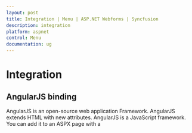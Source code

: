 ```yaml
---
layout: post
title: Integration | Menu | ASP.NET Webforms | Syncfusion
description: integration 
platform: aspnet
control: Menu
documentation: ug
---
```


# Integration 

## AngularJS binding

AngularJS is an open-source web application Framework. AngularJS extends HTML with new attributes. AngularJS is a JavaScript framework. You can add it to an ASPX page with a <script> tag. AngularJS extends HTML attributes with Directives, and binds data to HTML with Expressions. The support is achieved by an integration JS library file. You can know more about the AngularJS support in the following link location.

<http://help.syncfusion.com/js/angularjs>

Sometime you can use menu value for retrieving information from the database by performing related action that is selected in menu. You can achieve this after the selected menu action is performed in the server side.

In the following example, a Menu control for mail application is created. In this, when you click mail Inbox development, the selected development value is sent to the database. Normally a mail database contains different types of mails like HR team, Accounts team, etc. Whereas, in this example, the mail from development team is only retrieved from the database. Then the result is updated in the necessary page.

Add the following code example in your ASPX page.



{% highlight html %}



<asp:Content ID="BodyContent" runat="server" ContentPlaceHolderID="MainContent">

<div ng-app="menuApp">  

    <div ng-controller="MenuCtrl">

       <ul id="angularMenu" ej-menu e-fields-dataSource="dataList" e-fields-id="id" e-fields-parentId="parentId"

                    e-fields-text="text" e-fields-spriteCssClass="sprite">

           </ul>

        </div>

    </div>





{% endhighlight %}



Add the following code example to configure AngularJS for the menu control

{% highlight js %}

    var data = [

            { id: 1, text: "Mail", parentId: null },

            { id: 2, text: "Calender", parentId: null },

            { id: 3, text: "Notes", parentId: null },

            { id: 4, text: "Contacts", parentId: null },

    //first level child

            {id: 11, parentId: 1, text: "Inbox", sprite: "mail sprite-inbox" },

            { id: 12, parentId: 1, text: "Drafts", sprite: "mail sprite-drafts" },

            { id: 13, parentId: 1, text: "Sent items", sprite: "mail sprite-sent-items" },

            { id: 14, parentId: 1, text: "Deleted", sprite: "mail sprite-deleted" },

            { id: 15, parentId: 1, text: "Junk mails", sprite: "mail sprite-junk" },

            { id: 16, parentId: 1, text: "Personal", sprite: "mail sprite-folders" },

            { id: 17, parentId: 2, text: "My Calender", sprite: "mail sprite-calendar" },

            { id: 18, parentId: 2, text: "Team", sprite: "mail sprite-calendar" },

            { id: 19, parentId: 2, text: "Others", sprite: "mail sprite-calendar" },

            { id: 20, parentId: 3, text: "My Reference", sprite: "mail sprite-folder" },

            { id: 21, parentId: 3, text: "Team Meeting", sprite: "mail sprite-folder" },

            { id: 22, parentId: 3, text: "Others", sprite: "mail sprite-folder" },

            { id: 23, parentId: 4, text: "Suggested", sprite: "mail sprite-contacts" },

            { id: 24, parentId: 4, text: "My Team", sprite: "mail sprite-contacts" },

            { id: 25, parentId: 4, text: "Others", sprite: "mail sprite-contacts" },

    //second level child

            {id: 111, parentId: 11, text: "Development", sprite: "mail sprite-folders" },

            { id: 111, parentId: 11, text: "Supports", sprite: "mail sprite-folders" },

            { id: 111, parentId: 11, text: "HR Team", sprite: "mail sprite-folders" },

            { id: 112, parentId: 12, text: "Support Template", sprite: "mail sprite-folders" },

            { id: 112, parentId: 12, text: "Personal", sprite: "mail sprite-folders" }

            ];

    angular.module('menuApp', ['ejangular']).controller('MenuCtrl', function ($scope) {

        $scope.dataList = data;

    });          





{% endhighlight %}



Add the following code example in your style section.

{% highlight c# %}

#angularMenu{

            margin-left: 50px;

        }

        [class^="sprite-"],

        [class*="sprite-"] 

        {

            background-image: url("mail/mails.png");

            height: 25px;

            left: 2px;

            top: 4px;

            width: 24px;

        }

        .sprite-calendar

        {

            background-position: -25px -255px;

        }



        .sprite-contacts

        {

            background-position: -26px -429px;

        }



        .sprite-deleted

        {

            background-position: -24px -152px;

        }



        .sprite-drafts

        {

            background-position:-24px -83px;

        }



        .sprite-folder

        {

            background-position: -24px -464px;

        }



        .sprite-folders

        {

            background-position: -24px -222px;

        }



        .sprite-inbox

        {

            background-position: -25px -13px;

        }



        .sprite-junk

        {

            background-position: -23px -187px;

        }



        .sprite-notes

        {

            background-position: -26px -394px;

        }



        .sprite-outbox

        {

            background-position: 0 -414px;

            width: 16px;

            height: 16px;

        }



        .sprite-root

        {

            background-position: -25px -49px;

        }



        .sprite-sent-items

        {

            background-position: -26px -118px;

        }

        .e-menu-res-wrap{display:none;height:32px;overflow:hidden}







{% endhighlight %}



The following screenshot displays the output of the above code example.      

![](Integration_images/Integration_img1.png) 



## KnockoutJS binding

KnockoutJS is a MVVM library that allows the separation of concerns. Essential ASP.NET Web Form provides full support for KnockoutJS. The KnockoutJS support is achieved by an integration JS library file. Add the following code example for Knockout binding Menu rendering.

When you use KO with your applications, you can get the following benefits. 

You can connect UI elements with data model anytime. 

* You can easily create complex dynamic data model.  
* You can automatically update UI when Data Model is changed and when UI is changed, Data Model is changed automatically. 

Add the following code example in your ASPX page. 

{% highlight html %}



<ul id="menuko" data-bind="ejMenu :{fields:{dataSource:dataList,id:'id',text:'text',parentId:'parentId',spriteCssClass:'sprite'}}"></ul>





{% endhighlight %}



Add the following script code to provide KO support .

{% highlight js %}

   $(document).ready(function () {

        // declaration

        var menu=[

            { id: 1, text: "Leafy and Salad", parentId: null },

            { id: 2, text: "Beans", parentId: null },

            { id: 3, text: "Bulb and Stem", parentId: null },

            { id: 4, text: "Root and Tuberous", parentId: null },

            //first level child

            { id: 11, parentId: 1, text: "Cabbage" },

            { id: 12, parentId: 1, text: "Pea" },

            { id: 13, parentId: 1, text: "Spinach" },

            { id: 14, parentId: 1, text: "Wheat grass" },

            { id: 15, parentId: 1, text: "Yarrow" },

            { id: 16, parentId: 2, text: "Chickpea" },

            { id: 17, parentId: 2, text: "Green bean" },

            { id: 18, parentId: 2, text: "Horse gram" },

            { id: 19, parentId: 2, text: "Pigeon pea" },

            { id: 20, parentId: 3, text: "Garlic" },

            { id: 21, parentId: 3, text: "Garlic Chives" },

            { id: 22, parentId: 3, text: "Onion" },

            { id: 24, parentId: 3, text: "Lotus root" },

            { id: 25, parentId: 3, text: "Nopal" },

            { id: 26, parentId: 3, text: "Shallot" },

            { id: 27, parentId: 4, text: "Beetroot" },

            { id: 28, parentId: 4, text: "Carrot" },

            { id: 29, parentId: 4, text: "Ginger" },

            { id: 30, parentId: 4, text: "Potato" },

            { id: 31, parentId: 4, text: "Turmeric" },

            { id: 32, parentId: 4, text: "Radish" }

            ];



       window.viewModel = { 

                dataList: ko.observableArray(menu),               



            };	        		

            ko.applyBindings(viewModel);                       

        });





{% endhighlight %}



The following screenshot displays the output of the above code example.             

![](Integration_images/Integration_img2.png) 







